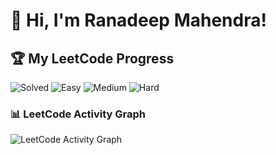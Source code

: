 # 👋 Hi, I'm Ranadeep Mahendra!

## 🏆 My LeetCode Progress

![Solved](https://img.shields.io/badge/Solved-73/3686-blue?cache=1758332950) ![Easy](https://img.shields.io/badge/Easy-41/899-brightgreen?cache=1758332950) ![Medium](https://img.shields.io/badge/Medium-31/1918-orange?cache=1758332950) ![Hard](https://img.shields.io/badge/Hard-1/869-red?cache=1758332950)

### 📊 LeetCode Activity Graph

![LeetCode Activity Graph](https://leetcard.jacoblin.cool/ranadeep_mahendra2426?theme=dark&font=Karma&ext=heatmap&cache=1758332950)
